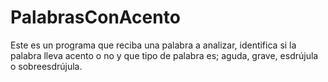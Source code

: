 # PalabrasConAcento

Este es un programa que reciba una palabra a analizar, identifica si la palabra lleva acento o no y que tipo de palabra es; aguda, grave, esdrújula o sobreesdrújula. 
